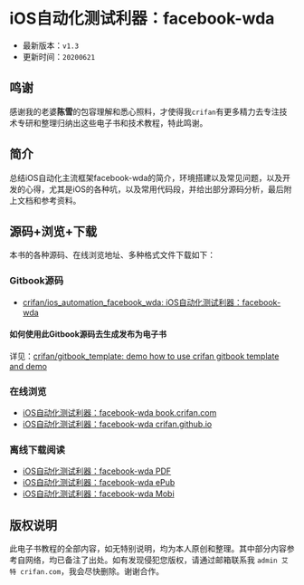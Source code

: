 # iOS自动化测试利器：facebook-wda

* 最新版本：`v1.3`
* 更新时间：`20200621`

## 鸣谢

感谢我的老婆**陈雪**的包容理解和悉心照料，才使得我`crifan`有更多精力去专注技术专研和整理归纳出这些电子书和技术教程，特此鸣谢。

## 简介

总结iOS自动化主流框架facebook-wda的简介，环境搭建以及常见问题，以及开发的心得，尤其是iOS的各种坑，以及常用代码段，并给出部分源码分析，最后附上文档和参考资料。

## 源码+浏览+下载

本书的各种源码、在线浏览地址、多种格式文件下载如下：

### Gitbook源码

* [crifan/ios_automation_facebook_wda: iOS自动化测试利器：facebook-wda](https://github.com/crifan/ios_automation_facebook_wda)

#### 如何使用此Gitbook源码去生成发布为电子书

详见：[crifan/gitbook_template: demo how to use crifan gitbook template and demo](https://github.com/crifan/gitbook_template)

### 在线浏览

* [iOS自动化测试利器：facebook-wda book.crifan.com](http://book.crifan.com/books/ios_automation_facebook_wda/website)
* [iOS自动化测试利器：facebook-wda crifan.github.io](https://crifan.github.io/ios_automation_facebook_wda/website)

### 离线下载阅读

* [iOS自动化测试利器：facebook-wda PDF](http://book.crifan.com/books/ios_automation_facebook_wda/pdf/ios_automation_facebook_wda.pdf)
* [iOS自动化测试利器：facebook-wda ePub](http://book.crifan.com/books/ios_automation_facebook_wda/epub/ios_automation_facebook_wda.epub)
* [iOS自动化测试利器：facebook-wda Mobi](http://book.crifan.com/books/ios_automation_facebook_wda/mobi/ios_automation_facebook_wda.mobi)

## 版权说明

此电子书教程的全部内容，如无特别说明，均为本人原创和整理。其中部分内容参考自网络，均已备注了出处。如有发现侵犯您版权，请通过邮箱联系我 `admin 艾特 crifan.com`，我会尽快删除。谢谢合作。